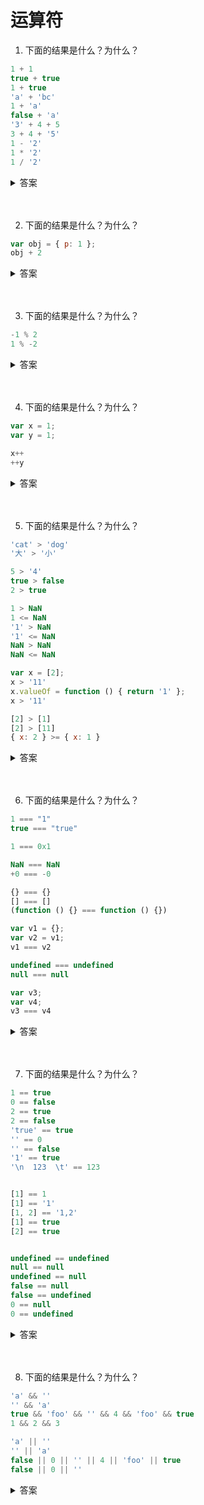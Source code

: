 # 运算符

1. 下面的结果是什么？为什么？

```js
1 + 1
true + true
1 + true
'a' + 'bc'
1 + 'a'
false + 'a'
'3' + 4 + 5
3 + 4 + '5'
1 - '2'
1 * '2'
1 / '2'
```

<details>
<summary>答案</summary>

```js
1 + 1 // 2
true + true // 2
1 + true // 2
'a' + 'bc' // "abc"
1 + 'a' // "1a"
false + 'a' // "falsea"
'3' + 4 + 5 // "345"
3 + 4 + '5' // "75"
1 - '2' // -1
1 * '2' // 2
1 / '2' // 0.5
```

加法运算符是在运行时决定，到底是执行相加，还是执行连接。也就是说，`运算子的不同，导致了不同的语法行为`，这种现象称为`“重载”（overload）`。布尔值都会自动转成数值，然后再相加。如果一个运算子是字符串，另一个运算子是非字符串，这时非字符串会转成字符串，再连接在一起。减法、除法和乘法运算符，都是将字符串自动转为数值，然后再运算。
</details>
<br><br>

2. 下面的结果是什么？为什么？

```js
var obj = { p: 1 };
obj + 2
```

<details>
<summary>答案</summary>

```js
var obj = { p: 1 };
obj + 2 // "[object Object]2"
```

如果运算子是对象，必须先转成原始类型的值，然后再相加。对象转成原始类型的值，规则如下：<br>
* 自动调用对象的 `valueOf` 方法，对象的 `valueOf` 方法总是返回对象自身
* 再自动调用对象的 `toString` 方法，将其转为字符串

```js
var obj = { p: 1 };
obj.valueOf().toString() // "[object Object]"
```

这里有一个特例，如果运算子是一个 `Date` 对象的实例，那么会优先执行 `toString` 方法。

```js
var obj = new Date();
obj.valueOf = function () { return 1 };
obj.toString = function () { return 'hello' };

obj + 2 // "hello2"
```
</details>
<br><br>

3. 下面的结果是什么？为什么？

```js
-1 % 2
1 % -2
```

<details>
<summary>答案</summary>

```js
-1 % 2 // -1
1 % -2 // 1
```

取余运算结果的正负号由第一个运算子的正负号决定。如果想得到正确的余数，请使用绝对值函数 `Math.abs()` 。
</details>
<br><br>

4. 下面的结果是什么？为什么？

```js
var x = 1;
var y = 1;

x++
++y
```

<details>
<summary>答案</summary>

```js
var x = 1;
var y = 1;

x++ //1
++y //2
```

自增自减运算之后，变量的值发生变化，这种效应叫做运算的`副作用（side effect）`。自增和自减运算符是仅有的两个具有副作用的运算符，其他运算符都不会改变变量的值。<br>
自增和自减运算符有一个需要注意的地方，就是放在变量之后，会先返回变量操作前的值，再进行自增/自减操作；放在变量之前，会先进行自增/自减操作，再返回变量操作后的值。
</details>
<br><br>

5. 下面的结果是什么？为什么？

```js
'cat' > 'dog'
'大' > '小'

5 > '4'
true > false
2 > true

1 > NaN
1 <= NaN
'1' > NaN
'1' <= NaN
NaN > NaN
NaN <= NaN

var x = [2];
x > '11'
x.valueOf = function () { return '1' };
x > '11'

[2] > [1]
[2] > [11]
{ x: 2 } >= { x: 1 }
```

<details>
<summary>答案</summary>

```js
'cat' > 'dog' //false
'大' > '小' //false

5 > '4' //true
true > false //true
2 > true //true

1 > NaN //false
1 <= NaN //false
'1' > NaN //false
'1' <= NaN //false
NaN > NaN //false
NaN <= NaN //false

var x = [2];
x > '11' //true
x.valueOf = function () { return '1' };
x > '11' //false

[2] > [1] //true
[2] > [11] //true
{ x: 2 } >= { x: 1 } //true
```

* 字符串的比较是比较 `Unicode` 码点，从第一个字符开始，依次序往后比较。
* 如果两个运算子都是原始值，且至少有一个不是字符串，那么先转成数值再比较。
* 任何值（包括 `NaN` 本身）与 `NaN` 使用非相等运算符进行比较，返回的都是 `false`。
* 如果运算子是对象，会转为原始类型的值，再进行比较。对象转换成原始类型的值，算法是先调用 `valueOf` 方法；如果返回的还是对象，再接着调用 `toString` 方法。
</details>
<br><br>

6. 下面的结果是什么？为什么？

```js
1 === "1"
true === "true"

1 === 0x1

NaN === NaN
+0 === -0

{} === {}
[] === []
(function () {} === function () {})

var v1 = {};
var v2 = v1;
v1 === v2

undefined === undefined
null === null

var v3;
var v4;
v3 === v4
```
<details>
<summary>答案</summary>

```js
1 === "1" // false
true === "true" // false

1 === 0x1 // true

NaN === NaN  // false
+0 === -0 // true

{} === {} // false
[] === [] // false
(function () {} === function () {}) // false

var v1 = {};
var v2 = v1;
v1 === v2 // true

undefined === undefined // true
null === null // true

var v3;
var v4;
v3 === v4 // true
```

* 如果两个值的类型不同，直接返回 `false`。
* 同一类型的原始类型的值（数值、字符串、布尔值）比较时，值相同就返回`true`，值不同就返回`false`。需要注意的是，`NaN`与任何值都不相等（包括自身）。另外，`正0`等于`负0`。
* 两个复合类型（`对象、数组、函数`）的数据比较时，不是比较它们的值是否相等，而是比较它们是否指向同一个地址。如果两个变量引用同一个对象，则它们相等。
* `undefined`和`null`与自身严格相等。由于变量声明后默认值是`undefined`，因此两个只声明未赋值的变量是相等的。

</details>
<br><br>

7. 下面的结果是什么？为什么？

```js
1 == true 
0 == false
2 == true
2 == false
'true' == true
'' == 0
'' == false
'1' == true
'\n  123  \t' == 123


[1] == 1
[1] == '1'
[1, 2] == '1,2'
[1] == true
[2] == true


undefined == undefined
null == null
undefined == null
false == null
false == undefined
0 == null
0 == undefined
```

<details>
<summary>答案</summary>


```js
1 == true // true
// 等同于 1 === Number(true)

0 == false // true
// 等同于 0 === Number(false)

2 == true // false
// 等同于 2 === Number(true)

2 == false // false
// 等同于 2 === Number(false)

'true' == true // false
// 等同于 Number('true') === Number(true)
// 等同于 NaN === 1

'' == 0 // true
// 等同于 Number('') === 0
// 等同于 0 === 0

'' == false  // true
// 等同于 Number('') === Number(false)
// 等同于 0 === 0

'1' == true  // true
// 等同于 Number('1') === Number(true)
// 等同于 1 === 1

'\n  123  \t' == 123 // true
// 因为字符串转为数字时，省略前置和后置的空格


// 数组与数值的比较
[1] == 1 // true

// 数组与字符串的比较
[1] == '1' // true
[1, 2] == '1,2' // true

// 对象与布尔值的比较
[1] == true // true
[2] == true // false


undefined == undefined // true
null == null // true
undefined == null // true

false == null // false
false == undefined // false

0 == null // false
0 == undefined // false

```

* 原始类型的值会转换成数值再进行比较。
* 对象（这里指广义的对象，包括数组和函数）与原始类型的值比较时，对象转换成原始类型的值，再进行比较。先调用对象的`valueOf()`方法，如果得到原始类型的值，就按照上一小节的规则，互相比较；如果得到的还是对象，则再调用`toString()`方法，得到字符串形式，再进行比较。
* `undefined`和`null`只有与自身比较，或者互相比较时，才会返回`true`；与其他类型的值比较时，结果都为`false`。

</details>
<br><br>

8. 下面的结果是什么？为什么？

```js
'a' && ''
'' && 'a'
true && 'foo' && '' && 4 && 'foo' && true
1 && 2 && 3

'a' || ''
'' || 'a'
false || 0 || '' || 4 || 'foo' || true
false || 0 || ''
```

<details>
<summary>答案</summary>

```js
'a' && '' // ''
'' && 'a' // ''
true && 'foo' && '' && 4 && 'foo' && true // ''
1 && 2 && 3 // 3
```

且运算符，如果第一个运算子的布尔值为`true`，则返回第二个运算子的值（`注意是值，不是布尔值`）；如果第一个运算子的布尔值为`false`，则直接返回第一个运算子的值，且不再对第二个运算子求值。这种`短路`的写法常常被用来代替`if`语句，不建议这样写，因为可读性不强，也难以除错。<br>
且运算符可以多个连用，这时返回第一个布尔值为`false`的表达式的值。如果所有表达式的布尔值都为`true`，则返回最后一个表达式的值。

```js
'a' || '' //'a'
'' || 'a' //'a'
false || 0 || '' || 4 || 'foo' || true //'4'
false || 0 || '' //''
```

或运算符，如果第一个运算子的布尔值为true，则返回第一个运算子的值，且不再对第二个运算子求值；如果第一个运算子的布尔值为false，则返回第二个运算子的值。<br>
或运算符可以多个连用，这时返回第一个布尔值为true的表达式的值。如果所有表达式都为false，则返回最后一个表达式的值。
</details>
<br><br>